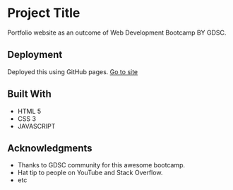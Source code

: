 # Project Title
Portfolio website as an outcome of Web Development Bootcamp BY GDSC.
## Deployment

Deployed this using GitHub pages. [Go to site](https://harshh18.github.io/Portfolio-Website/)
## Built With

* HTML 5
* CSS 3
* JAVASCRIPT
## Acknowledgments

* Thanks to GDSC community for this awesome bootcamp.
* Hat tip to people on YouTube and Stack Overflow.
* etc
